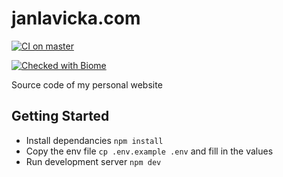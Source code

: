 # janlavicka.com

[![CI on master](https://github.com/janlavicka/janlavicka-com/actions/workflows/deploy.yml/badge.svg)](https://github.com/janlavicka/janlavicka-com/actions/workflows/deploy.yaml)

[![Checked with Biome](https://img.shields.io/badge/Checked_with-Biome-60a5fa?style=flat&logo=biome)](https://biomejs.dev)

Source code of my personal website

## Getting Started

- Install dependancies `npm install`
- Copy the env file `cp .env.example .env` and fill in the values
- Run development server `npm dev`
